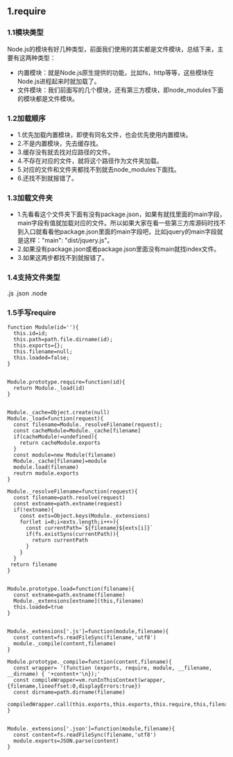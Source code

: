 ## 1.require
### 1.1模块类型
Node.js的模块有好几种类型，前面我们使用的其实都是文件模块，总结下来，主要有这两种类型：
- 内置模块：就是Node.js原生提供的功能，比如fs，http等等，这些模块在Node.js进程起来时就加载了。
- 文件模块：我们前面写的几个模块，还有第三方模块，即node_modules下面的模块都是文件模块。
### 1.2加载顺序
- 1.优先加载内置模块，即使有同名文件，也会优先使用内置模块。
- 2.不是内置模块，先去缓存找。
- 3.缓存没有就去找对应路径的文件。
- 4.不存在对应的文件，就将这个路径作为文件夹加载。
- 5.对应的文件和文件夹都找不到就去node_modules下面找。
- 6.还找不到就报错了。
### 1.3加载文件夹
- 1.先看看这个文件夹下面有没有package.json，如果有就找里面的main字段，main字段有值就加载对应的文件。所以如果大家在看一些第三方库源码时找不到入口就看看他package.json里面的main字段吧，比如jquery的main字段就是这样："main": "dist/jquery.js"。
- 2.如果没有package.json或者package.json里面没有main就找index文件。
- 3.如果这两步都找不到就报错了。
### 1.4支持文件类型
.js .json .node

### 1.5手写require
```
function Module(id=''){
  this.id=id;
  this.path=path.file.dirname(id);
  this.exports={};
  this.filename=null;
  this.loaded=false;
}


Module.prototype.require=function(id){
  return Module._load(id)
}


Module._cache=Object.create(null)
Module._load=function(request){
  const filename=Module._resolveFilename(request);
  const cacheModule=Module._cache[filename]
  if(cacheModule!=undefined){
    return cacheModule.exports
  }
  const module=new Module(filename)
  Module._cache[filename]=module
  module.load(filename)
  reutrn module.exports
}

Module._resolveFilename=function(request){
  const filename=path.resolve(request)
  const extname=path.extname(request)
  if(!extname){
    const exts=Object.keys(Module._extensions)
    for(let i=0;i<exts.length;i++>){
      const currentPath=`${filename}${exts[i]}`
      if(fs.existSyns(currentPath)){
        return currentPath
      }
    }
  }
 return filename
}


Module.prototype.load=function(filename){
  const extname=path.extname(filename)
  Module._extensions[extname](this,filename)
  this.loaded=true
}


Module._extensions['.js']=function(module,filename){
  const content=fs.readFileSync(filename,'utf8')
  module._compile(content,filename)
}

Module.prototype._compile=function(content,filename){
  const wrapper= '(function (exports, require, module, __filename, __dirname) { '+content+'\n});'
  const compileWrapper=vm.runInThisContext(wrapper,{filename,lineoffset:0,displayErrors:true})
  const dirname=path.dirname(filename)
  compiledWrapper.call(this.exports,this.exports,this.require,this,filename,dirname)
}


Module._extensions['.json']=function(module,filename){
  const content=fs.readFileSync(filename,'utf8')
  module.exports=JSON.parse(content)
}
```